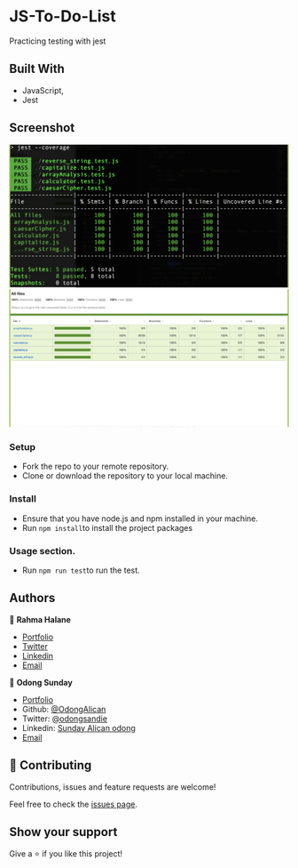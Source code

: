 # JS-To-Do-List
Practicing testing with jest

## Built With

- JavaScript,
- Jest

## Screenshot

![test terminal](images/1.png)
![web view](images/2.png)


### Setup

- Fork the repo to your remote repository.
- Clone or download the repository to your local machine.

### Install

- Ensure that you have node.js and npm installed in your machine.
- Run `npm install`to install the project packages

### Usage section.

- Run `npm run test`to run the test.

## Authors

👤 **Rahma Halane**

- [Portfolio](https://raw.githack.com/imahnama/my-portfolio/develop/index.html)
- [Twitter](https://twitter.com/halane_rahma)
- [Linkedin](https://www.linkedin.com/in/rahmahalane/)
- [Email](mailto:Halane.rahma@gmail.com )

👤 **Odong Sunday**

- [Portfolio](https://odongsunday.netlify.app/)
- Github: [@OdongAlican](https://github.com/OdongAlican)
- Twitter: [@odongsandie](https://twitter.com/odongsandie)
- Linkedin: [Sunday Alican odong](https://www.linkedin.com/in/sunday-alican-odong/)
- [Email](mailto:sandieo.2020@gmail.com)


## 🤝 Contributing

Contributions, issues and feature requests are welcome!

Feel free to check the [issues page](https://github.com/imahnama/testing-practice/issues).

## Show your support

Give a ⭐️ if you like this project!
